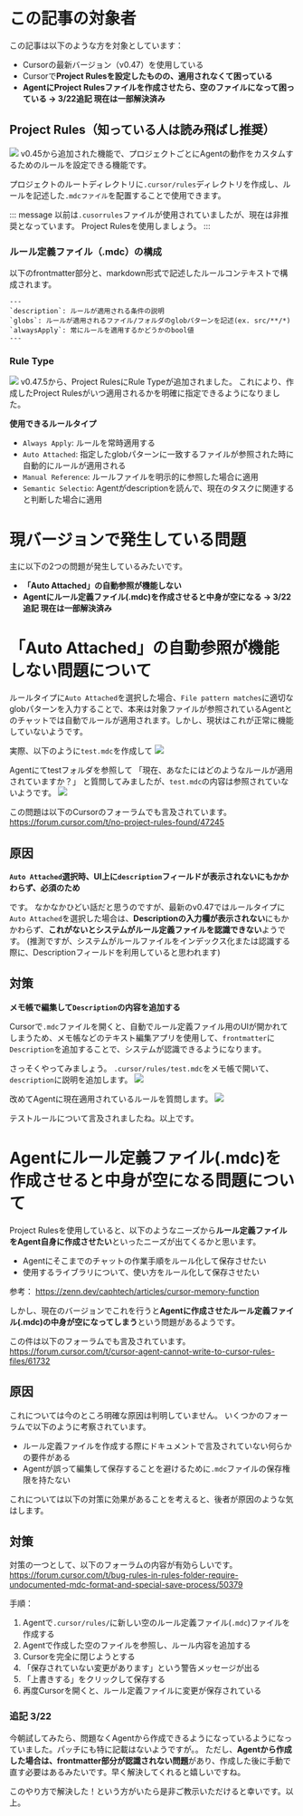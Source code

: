 # この記事の対象者
この記事は以下のような方を対象としています：

- Cursorの最新バージョン（v0.47）を使用している
- Cursorで**Project Rulesを設定したものの、適用されなくて困っている**
- **AgentにProject Rulesファイルを作成させたら、空のファイルになって困っている -> 3/22追記 現在は一部解決済み**

## Project Rules（知っている人は読み飛ばし推奨）
![](https://storage.googleapis.com/zenn-user-upload/6aa99850a380-20250321.png)
v0.45から追加された機能で、プロジェクトごとにAgentの動作をカスタムするためのルールを設定できる機能です。

プロジェクトのルートディレクトリに`.cursor/rules`ディレクトリを作成し、ルールを記述した`.mdcファイル`を配置することで使用できます。


::: message
以前は`.cusorrules`ファイルが使用されていましたが、現在は非推奨となっています。
Project Rulesを使用しましょう。
:::

### ルール定義ファイル（.mdc）の構成
以下のfrontmatter部分と、markdown形式で記述したルールコンテキストで構成されます。

```
---
`description`: ルールが適用される条件の説明
`globs`: ルールが適用されるファイル/フォルダのglobパターンを記述(ex. src/**/*)
`alwaysApply`: 常にルールを適用するかどうかのbool値
---
```

### Rule Type
![](https://storage.googleapis.com/zenn-user-upload/e498a2746e7c-20250321.png)
v0.47.5から、Project RulesにRule Typeが追加されました。
これにより、作成したProject Rulesがいつ適用されるかを明確に指定できるようになりました。

**使用できるルールタイプ**
- `Always Apply`: ルールを常時適用する
- `Auto Attached`: 指定したglobパターンに一致するファイルが参照された時に自動的にルールが適用される
- `Manual Reference`: ルールファイルを明示的に参照した場合に適用
- `Semantic Selectio`: Agentがdescriptionを読んで、現在のタスクに関連すると判断した場合に適用

# 現バージョンで発生している問題
主に以下の2つの問題が発生しているみたいです。
- **「Auto Attached」の自動参照が機能しない**
- **Agentにルール定義ファイル(.mdc)を作成させると中身が空になる -> 3/22追記 現在は一部解決済み**
  
# 「Auto Attached」の自動参照が機能しない問題について
ルールタイプに`Auto Attached`を選択した場合、`File pattern matches`に適切なglobパターンを入力することで、本来は対象ファイルが参照されているAgentとのチャットでは自動でルールが適用されます。しかし、現状はこれが正常に機能していないようです。

実際、以下のように`test.mdc`を作成して
![](https://storage.googleapis.com/zenn-user-upload/44156f354bc3-20250321.png)

Agentにてtestフォルダを参照して
「現在、あなたにはどのようなルールが適用されていますか？」
と質問してみましたが、`test.mdc`の内容は参照されていないようです。
![](https://storage.googleapis.com/zenn-user-upload/a5c5b5d933a9-20250321.png)

この問題は以下のCursorのフォーラムでも言及されています。
https://forum.cursor.com/t/no-project-rules-found/47245

## 原因

**`Auto Attached`選択時、UI上に`description`フィールドが表示されないにもかかわらず、必須のため**

です。
なかなかひどい話だと思うのですが、最新のv0.47ではルールタイプに`Auto Attached`を選択した場合は、**Descriptionの入力欄が表示されない**にもかかわらず、**これがないとシステムがルール定義ファイルを認識できない**ようです。
(推測ですが、システムがルールファイルをインデックス化または認識する際に、Descriptionフィールドを利用していると思われます)

## 対策
**メモ帳で編集して`Description`の内容を追加する**

Cursorで`.mdc`ファイルを開くと、自動でルール定義ファイル用のUIが開かれてしまうため、メモ帳などのテキスト編集アプリを使用して、`frontmatter`に`Description`を追加することで、システムが認識できるようになります。

さっそくやってみましょう。
`.cursor/rules/test.mdc`をメモ帳で開いて、`description`に説明を追加します。
![](https://storage.googleapis.com/zenn-user-upload/b547e5141c11-20250321.png)

改めてAgentに現在適用されているルールを質問します。
![](https://storage.googleapis.com/zenn-user-upload/1586e8e94b91-20250321.png)

テストルールについて言及されましたね。以上です。

# Agentにルール定義ファイル(.mdc)を作成させると中身が空になる問題について

Project Rulesを使用していると、以下のようなニーズから**ルール定義ファイルをAgent自身に作成させたい**といったニーズが出てくるかと思います。
- Agentにそこまでのチャットの作業手順をルール化して保存させたい
- 使用するライブラリについて、使い方をルール化して保存させたい

参考：
https://zenn.dev/caphtech/articles/cursor-memory-function

しかし、現在のバージョンでこれを行うと**Agentに作成させたルール定義ファイル(.mdc)の中身が空になってしまう**という問題があるようです。

この件は以下のフォーラムでも言及されています。
https://forum.cursor.com/t/cursor-agent-cannot-write-to-cursor-rules-files/61732

## 原因
これについては今のところ明確な原因は判明していません。
いくつかのフォーラムで以下のように考察されています。
- ルール定義ファイルを作成する際にドキュメントで言及されていない何らかの要件がある
- Agentが誤って編集して保存することを避けるために`.mdc`ファイルの保存権限を持たない

これについては以下の対策に効果があることを考えると、後者が原因のような気はします。

## 対策
対策の一つとして、以下のフォーラムの内容が有効らしいです。
https://forum.cursor.com/t/bug-rules-in-rules-folder-require-undocumented-mdc-format-and-special-save-process/50379

手順：
1. Agentで`.cursor/rules/`に新しい空のルール定義ファイル(`.mdc`)ファイルを作成する
2. Agentで作成した空のファイルを参照し、ルール内容を追加する
3. Cursorを完全に閉じようとする
4. 「保存されていない変更があります」という警告メッセージが出る
5. 「上書きする」をクリックして保存する
6. 再度Cursorを開くと、ルール定義ファイルに変更が保存されている

### 追記 3/22
今朝試してみたら、問題なくAgentから作成できるようになっているようになっていました。パッチにも特に記載はないようですが。。
ただし、**Agentから作成した場合は、frontmatter部分が認識されない問題**があり、作成した後に手動で直す必要はあるみたいです。早く解決してくれると嬉しいですね。

このやり方で解決した！という方がいたら是非ご教示いただけると幸いです。以上。

